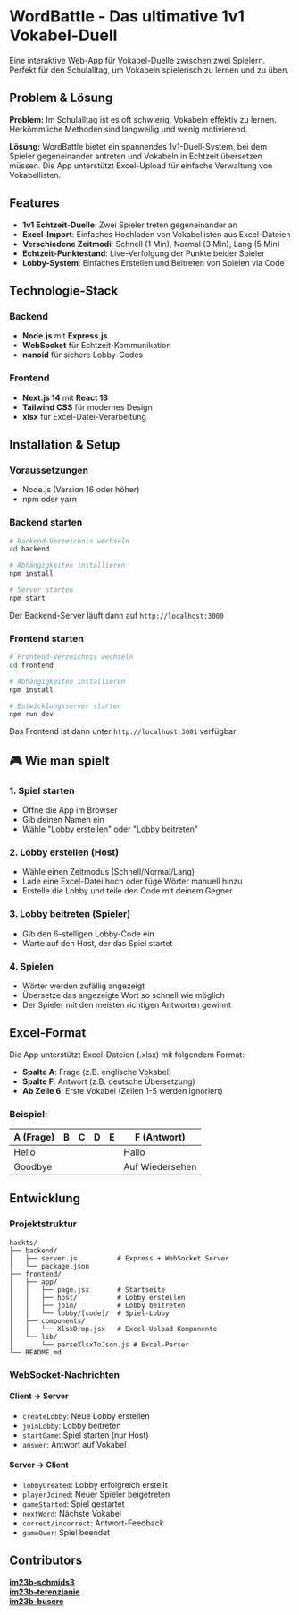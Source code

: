 # WordBattle - Das ultimative 1v1 Vokabel-Duell

Eine interaktive Web-App für Vokabel-Duelle zwischen zwei Spielern. Perfekt für den Schulalltag, um Vokabeln spielerisch zu lernen und zu üben.

## Problem & Lösung

**Problem:** Im Schulalltag ist es oft schwierig, Vokabeln effektiv zu lernen. Herkömmliche Methoden sind langweilig und wenig motivierend.

**Lösung:** WordBattle bietet ein spannendes 1v1-Duell-System, bei dem Spieler gegeneinander antreten und Vokabeln in Echtzeit übersetzen müssen. Die App unterstützt Excel-Upload für einfache Verwaltung von Vokabellisten.

## Features

- **1v1 Echtzeit-Duelle**: Zwei Spieler treten gegeneinander an
- **Excel-Import**: Einfaches Hochladen von Vokabellisten aus Excel-Dateien
- **Verschiedene Zeitmodi**: Schnell (1 Min), Normal (3 Min), Lang (5 Min)
- **Echtzeit-Punktestand**: Live-Verfolgung der Punkte beider Spieler
- **Lobby-System**: Einfaches Erstellen und Beitreten von Spielen via Code

## Technologie-Stack

### Backend
- **Node.js** mit **Express.js**
- **WebSocket** für Echtzeit-Kommunikation
- **nanoid** für sichere Lobby-Codes

### Frontend
- **Next.js 14** mit **React 18**
- **Tailwind CSS** für modernes Design
- **xlsx** für Excel-Datei-Verarbeitung

## Installation & Setup

### Voraussetzungen
- Node.js (Version 16 oder höher)
- npm oder yarn

### Backend starten

```bash
# Backend-Verzeichnis wechseln
cd backend

# Abhängigkeiten installieren
npm install

# Server starten
npm start
```

Der Backend-Server läuft dann auf `http://localhost:3000`

### Frontend starten

```bash
# Frontend-Verzeichnis wechseln
cd frontend

# Abhängigkeiten installieren
npm install

# Entwicklungsserver starten
npm run dev
```

Das Frontend ist dann unter `http://localhost:3001` verfügbar

## 🎮 Wie man spielt

### 1. Spiel starten
- Öffne die App im Browser
- Gib deinen Namen ein
- Wähle "Lobby erstellen" oder "Lobby beitreten"

### 2. Lobby erstellen (Host)
- Wähle einen Zeitmodus (Schnell/Normal/Lang)
- Lade eine Excel-Datei hoch oder füge Wörter manuell hinzu
- Erstelle die Lobby und teile den Code mit deinem Gegner

### 3. Lobby beitreten (Spieler)
- Gib den 6-stelligen Lobby-Code ein
- Warte auf den Host, der das Spiel startet

### 4. Spielen
- Wörter werden zufällig angezeigt
- Übersetze das angezeigte Wort so schnell wie möglich
- Der Spieler mit den meisten richtigen Antworten gewinnt

## Excel-Format

Die App unterstützt Excel-Dateien (.xlsx) mit folgendem Format:
- **Spalte A**: Frage (z.B. englische Vokabel)
- **Spalte F**: Antwort (z.B. deutsche Übersetzung)
- **Ab Zeile 6**: Erste Vokabel (Zeilen 1-5 werden ignoriert)

### Beispiel:
| A (Frage) | B | C | D | E | F (Antwort) |
|-----------|---|---|---|---|-------------|
| Hello     |   |   |   |   | Hallo       |
| Goodbye   |   |   |   |   | Auf Wiedersehen |

## Entwicklung

### Projektstruktur
```
hackts/
├── backend/
│   ├── server.js          # Express + WebSocket Server
│   └── package.json
├── frontend/
│   ├── app/
│   │   ├── page.jsx       # Startseite
│   │   ├── host/          # Lobby erstellen
│   │   ├── join/          # Lobby beitreten
│   │   └── lobby/[code]/  # Spiel-Lobby
│   ├── components/
│   │   └── XlsxDrop.jsx   # Excel-Upload Komponente
│   └── lib/
│       └── parseXlsxToJson.js # Excel-Parser
└── README.md
```

### WebSocket-Nachrichten

#### Client → Server
- `createLobby`: Neue Lobby erstellen
- `joinLobby`: Lobby beitreten
- `startGame`: Spiel starten (nur Host)
- `answer`: Antwort auf Vokabel

#### Server → Client
- `lobbyCreated`: Lobby erfolgreich erstellt
- `playerJoined`: Neuer Spieler beigetreten
- `gameStarted`: Spiel gestartet
- `nextWord`: Nächste Vokabel
- `correct/incorrect`: Antwort-Feedback
- `gameOver`: Spiel beendet


## Contributors
**[im23b-schmids3](https://github.com/im23b-schmids3)** </br>
**[im23b-terenzianie](https://github.com/im23b-terenzianie)** </br>
**[im23b-busere](https://github.com/im23b-busere)** </br>

